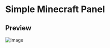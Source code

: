 # Simple Minecraft Panel

## Preview
![Image](https://github.com/user-attachments/assets/75bb1fbb-4623-45d5-bd49-cf44a3e88837)